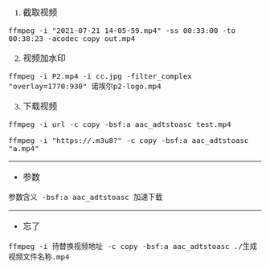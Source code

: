 <span  style="font-family: Simsun,serif; font-size: 17px; ">


1. 截取视频
~~~
ffmpeg -i "2021-07-21 14-05-59.mp4" -ss 00:33:00 -to 00:38:23 -acodec copy out.mp4
~~~
2. 视频加水印
~~~
ffmpeg -i P2.mp4 -i cc.jpg -filter_complex "overlay=1770:930" 诺埃尔p2-logo.mp4
~~~
3. 下载视频 
~~~
ffmpeg -i url -c copy -bsf:a aac_adtstoasc test.mp4

ffmpeg -i "https://.m3u8?" -c copy -bsf:a aac_adtstoasc "a.mp4"
~~~

---
- 参数
~~~
参数含义 -bsf:a aac_adtstoasc 加速下载
~~~


---

- 忘了
~~~
ffmpeg -i 待替换视频地址 -c copy -bsf:a aac_adtstoasc ./生成视频文件名称.mp4
~~~

</span>